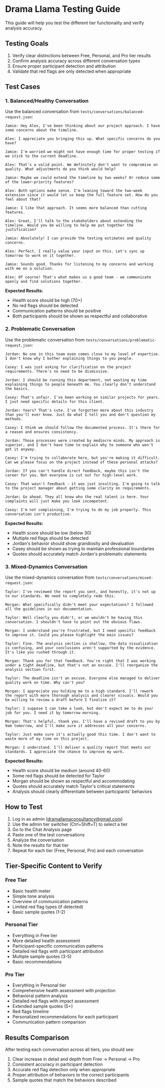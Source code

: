 # Drama Llama Testing Guide

This guide will help you test the different tier functionality and verify analysis accuracy.

## Testing Goals

1. Verify clear distinctions between Free, Personal, and Pro tier results
2. Confirm analysis accuracy across different conversation types
3. Ensure proper participant detection and attribution
4. Validate that red flags are only detected when appropriate

## Test Cases

### 1. Balanced/Healthy Conversation

Use the balanced conversation from `tests/conversations/balanced-request.json`:

```
Jamie: Hey Alex, I've been thinking about our project approach. I have some concerns about the timeline.

Alex: I appreciate you bringing this up. What specific concerns do you have?

Jamie: I'm worried we might not have enough time for proper testing if we stick to the current deadline.

Alex: That's a valid point. We definitely don't want to compromise on quality. What adjustments do you think would help?

Jamie: Maybe we could extend the timeline by two weeks? Or reduce some of the lower-priority features?

Alex: Both options make sense. I'm leaning toward the two-week extension since it would let us keep the full feature set. How do you feel about that?

Jamie: I like that approach. It seems more balanced than cutting features.

Alex: Great, I'll talk to the stakeholders about extending the timeline. Would you be willing to help me put together the justification?

Jamie: Absolutely! I can provide the testing estimates and quality concerns.

Alex: Perfect. I really value your input on this. Let's sync up tomorrow to work on it together.

Jamie: Sounds good. Thanks for listening to my concerns and working with me on a solution.

Alex: Of course! That's what makes us a good team - we communicate openly and find solutions together.
```

**Expected Results:**
- Health score should be high (70+)
- No red flags should be detected
- Communication patterns should be positive
- Both participants should be shown as respectful and collaborative

### 2. Problematic Conversation

Use the problematic conversation from `tests/conversations/problematic-request.json`:

```
Jordan: No one in this team even comes close to my level of expertise. I don't know why I bother explaining things to you people.

Casey: I was just asking for clarification on the project requirements. There's no need to be dismissive.

Jordan: I should be running this department, not wasting my time explaining things to people beneath me. You clearly don't understand the basics.

Casey: That's unfair. I've been working on similar projects for years. I just need specific details for this client.

Jordan: Years? That's cute. I've forgotten more about this industry than you'll ever know. Just do what I tell you and don't question my methods.

Casey: I think we should follow the documented process. It's there for a reason and ensures consistency.

Jordan: Those processes were created by mediocre minds. My approach is superior, and I don't have time to explain why to someone who won't get it anyway.

Casey: I'm trying to collaborate here, but you're making it difficult. Can we please focus on the project instead of these personal attacks?

Jordan: If you can't handle direct feedback, maybe this isn't the career for you. Not everyone is cut out for high-level work.

Casey: That wasn't feedback - it was just insulting. I'm going to talk to the project manager about getting some clarity on requirements.

Jordan: Go ahead. They all know who the real talent is here. Your complaints will just make you look incompetent.

Casey: I'm not complaining, I'm trying to do my job properly. This conversation isn't productive.
```

**Expected Results:**
- Health score should be low (below 30)
- Multiple red flags should be detected
- Jordan's behavior should show grandiosity and devaluation
- Casey should be shown as trying to maintain professional boundaries
- Quotes should accurately match Jordan's problematic statements

### 3. Mixed-Dynamics Conversation

Use the mixed-dynamics conversation from `tests/conversations/mixed-request.json`:

```
Taylor: I've reviewed the report you sent, and honestly, it's not up to our standards. We need to completely redo this.

Morgan: What specifically didn't meet your expectations? I followed all the guidelines in our documentation.

Taylor: Well clearly you didn't, or we wouldn't be having this conversation. I shouldn't have to point out the obvious flaws.

Morgan: I understand you're frustrated, but I need specific feedback to improve it. Could you please highlight the main issues?

Taylor: Fine. The analysis section is shallow, the data visualization is confusing, and your conclusions aren't supported by the evidence. It's like you rushed through it.

Morgan: Thank you for that feedback. You're right that I was working under a tight deadline, but that's not an excuse. I'll reorganize the analysis section first.

Taylor: The deadline isn't an excuse. Everyone else managed to deliver quality work on time. Why can't you?

Morgan: I appreciate you holding me to a high standard. I'll rework the report with more thorough analysis and clearer visuals. Would you be willing to review a draft before I finalize it?

Taylor: I suppose I can take a look, but don't expect me to do your job for you. I need it by tomorrow morning.

Morgan: That's helpful, thank you. I'll have a revised draft to you by 9am tomorrow, and I'll make sure it addresses all your concerns.

Taylor: Just make sure it's actually good this time. I don't want to waste more of my time on this project.

Morgan: I understand. I'll deliver a quality report that meets our standards. I appreciate the chance to improve my work.
```

**Expected Results:**
- Health score should be medium (around 40-60)
- Some red flags should be detected for Taylor
- Morgan should be shown as respectful and accommodating
- Quotes should accurately match Taylor's critical statements
- Analysis should clearly differentiate between participants' behaviors

## How to Test

1. Log in as admin (dramallamaconsultancy@gmail.com)
2. Use the admin tier switcher (Ctrl+Shift+T) to select a tier
3. Go to the Chat Analysis page
4. Paste one of the test conversations
5. Analyze the conversation
6. Note the results for that tier
7. Repeat for each tier (Free, Personal, Pro) and each conversation

## Tier-Specific Content to Verify

### Free Tier
- Basic health meter
- Simple tone analysis
- Overview of communication patterns
- Limited red flag types (if detected)
- Basic sample quotes (1-2)

### Personal Tier
- Everything in Free tier
- More detailed health assessment
- Participant-specific communication patterns
- Detailed red flags with participant attribution
- Multiple sample quotes (3-5)
- Basic recommendations

### Pro Tier
- Everything in Personal tier
- Comprehensive health assessment with projection
- Behavioral pattern analysis
- Detailed red flags with impact assessment
- Extended sample quotes (5+)
- Red flags timeline
- Personalized recommendations for each participant
- Communication pattern comparison

## Results Comparison

After testing each conversation across all tiers, you should see:
1. Clear increase in detail and depth from Free → Personal → Pro
2. Consistent accuracy in participant detection
3. Accurate red flag detection only when appropriate
4. Proper attribution of behaviors to the correct participants
5. Sample quotes that match the behaviors described
